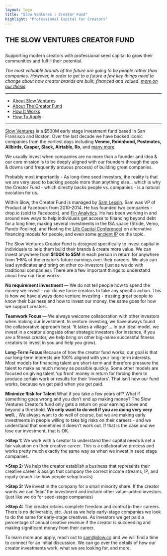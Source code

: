 ```yaml
---
layout: logo
title: "Slow Ventures : Creator Fund"
highlight: "Professional Capital for Creators"
---
```


<h4 style="font-size: 22px">THE SLOW VENTURES CREATOR FUND</h4> 

Supporting modern creators with professional seed capital to grow their communities and fulfill their potential.

*The most valuable brands of the future are going to be people rather than companies.  However, in order to get to a future a few key things need to change about how creator brands are built, financed and valued. [more on our thesis](http://influence.slow.co/thesis)*

<hr>

<ul>
  <li><a href="#sv">About Slow Ventures</a></li>
  <li><a href="#if">About The Creator Fund</a></li>
  <li><a href="#how">How It Works</a></li>  
  <li><a href="#apply">How To Apply</a></li>
</ul>

<hr>
  

<div id="sv"></div>

[Slow Ventures](http://www.slow.co) is a $500M early stage investment fund based in San Fransisco and Boston.  Over the last decade we have backed iconic companies from the earliest days including <b>Venmo, Robinhood, Postmates, Allbirds, Casper, Slack, Airtable, Ro</b>, and [many more](http://main.slow.co/about/).  

We usually invest when companies are no more than a founder and idea & our core mission is to be deeply aligned with our founders through the ups & downs (and frequently arduous process) of building great companies.

Probably most importantly - As long-time seed investors, the reality is that we are very used to backing people more than anything else… which is why the Creator Fund - which directly backs people vs. companies - is a natural evolution for us. 

Within Slow, the Creator Fund is managed by [Sam Lessin](https://www.twitter.com/lessin).  Sam was VP of Product at Facebook from 2010-2014.  He has founded two companies - drop.io (sold to Facebook), and [Fin Analytics](https://www.fin.com).  He has been working in and around new ways to help individuals get access to financing beyond debt for a long time, making several investments in the ISA space (Stride, Vemo, Pando Pooling), and Hosting the [Life Capital Conference](http://www.lifecapital.com/)) on alternative financing models for people, and even some [ancient IP](https://patents.google.com/patent/US20020133445A1/en?oq=samuel+lessin+marketplace) on the topic. 



<div id="if"></div>

The Slow Ventures Creator Fund is designed specifically to invest capital in individuals to help them build their brands & create more value.  We can invest anywhere from **$100K to $5M** in each person in return for anywhere from **1-5%** of the creator’s future earnings over their careers.  We also can lead syndicates and bring on other co-investors (just as we do with traditional companies).  There are a few important things to understand about how our fund works: 

<b> No requirement investment </b> — We do not tell people how to spend the money we invest - nor do we force creators to take any specific action.  This is how we have always done venture investing - trusting great people to know their business and how to invest our money, the same goes for how we support creators.

<b> Teamwork Focus </b> — We always welcome collaboration with other investors when making our investment.  In venture investing, we have always found the collaborative approach best. ‘It takes a village’…. In our ideal model, we invest in a creator alongside other strategic investors (for instance, if you are a fitness creator, we help bring on other big-name successful fitness creators to invest in you and help you grow).  

<b> Long-Term Focus </b> Because of how the creator fund works, our goal is that our long-term interests are 100% aligned with your long-term interests.  Most models for financing talent are short-term and therefore pressure the talent to make as much money as possible quickly.  Some other models are focused on giving talent ‘up front’ money in return for forcing them to produce certain work or results for their ‘investors’.  That isn’t how our fund works, because we get paid when you get paid.

<b> Minimize Risk for Talent </b> What if you take a few years off?  What if something goes wrong and you don’t end up making money?  The Slow Ventures Creator’s fund only gets a return on your earning above and beyond a threshold.   <b> We only want to do well if you are doing very very well. </b>, We always want to do well of course, but we are making early investments in people willing to take big risks on their careers - and we understand that sometimes it doesn't work out.  If that is the case and we lose our investment, that is OK.


<div id="how"></div>

<b>>Step 1:</b> We work with a creator to understand their capital needs & set a fair valuation on their creative career.  This is a collaborative process and works pretty much exactly the same way as when we invest in seed stage companies.

<b>>Step 2:</b> We help the creator establish a business that represents their creative career & assign that company the correct income streams, IP, and equity (much like how people setup trusts)

<b>>Step 3:</b> We invest in the company for a small minority share.  If the creator wants we can ‘lead’ the investment and include other value-added investors (just like we do for seed-stage companies)

<b>>Step 4:</b> The creator retains complete freedom and control in their careers.  There is no deliverable, etc.  Just as we help early-stage companies we look to do the same for early-stage creatives.  As investors we get paid a percentage of annual creative revenue if the creator is succeeding and making significant money from their career.


<div id="apply"></div>

To learn more and apply, reach out to <a href="mailto:sam@slow.co">sam@slow.co</a> and we will find a time to connect for an initial discussion. We can go over the details of how our creator investments work, what we are looking for, and more.

<p style="margin-bottom: 1000px;"></p>








